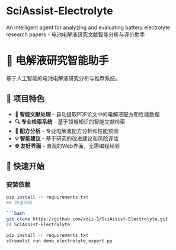 # SciAssist-Electrolyte
An intelligent agent for analyzing and evaluating battery electrolyte research papers - 电池电解液研究文献智能分析与评价助手

# 🔋 电解液研究智能助手

基于人工智能的电池电解液研究分析与推荐系统。

## 🎯 项目特色

- **📄 智能文献处理** - 自动提取PDF论文中的电解液配方和性能数据
- **🔍 专业检索系统** - 基于领域知识的智能文献检索
- **🧪 配方分析** - 专业电解液配方分析和性能预测
- **💡 智能建议** - 基于研究的改进建议和风险评估
- **🌐 友好界面** - 直观的Web界面，无需编程经验

## 🚀 快速开始

### 安装依赖

```bash
pip install -r requirements.txt
## 快速开始

```bash
git clone https://github.com/xzLi-1/SciAssist-Electrolyte.git
cd SciAssist-Electrolyte

pip install -r requirements.txt
streamlit run demo_electrolyte_expert.py